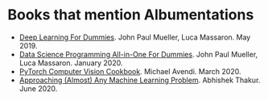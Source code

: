 # Books that mention Albumentations

- [Deep Learning For Dummies](https://www.wiley.com/en-us/Deep+Learning+For+Dummies-p-9781119543046). John Paul Mueller, Luca Massaron. May 2019.
- [Data Science Programming All-in-One For Dummies](https://www.wiley.com/en-do/Data+Science+Programming+All+in+One+For+Dummies-p-9781119626114). John Paul Mueller, Luca Massaron. January 2020.
- [PyTorch Computer Vision Cookbook](https://www.packtpub.com/eu/data/pytorch-computer-vision-cookbook). Michael Avendi. March 2020.
- [Approaching (Almost) Any Machine Learning Problem](https://www.amazon.com/dp/8269211508). Abhishek Thakur. June 2020.
